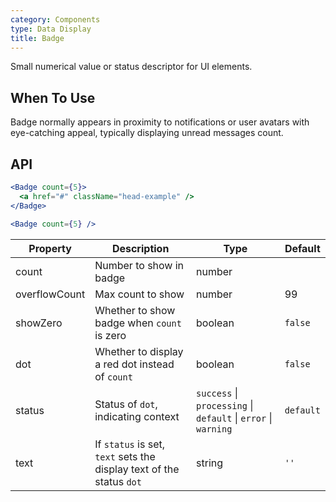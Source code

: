 ```yaml
---
category: Components
type: Data Display
title: Badge
---
```


Small numerical value or status descriptor for UI elements.

## When To Use

Badge normally appears in proximity to notifications or user avatars with eye-catching appeal, typically displaying unread messages count.

## API

```jsx
<Badge count={5}>
  <a href="#" className="head-example" />
</Badge>
```


```jsx
<Badge count={5} />
```

| Property       | Description             | Type       | Default |
|----------------|-------------------------|------------|---------|
| count          | Number to show in badge | number     |         |
| overflowCount  | Max count to show       | number     | 99      |
| showZero       | Whether to show badge when `count` is zero   | boolean | `false` |
| dot            | Whether to display a red dot instead of `count` | boolean | `false`  |
| status         | Status of `dot`, indicating context | `success` \| `processing` \| `default` \| `error` \| `warning` | `default` |
| text           | If `status` is set, `text` sets the display text of the status `dot` | string | `''` |
